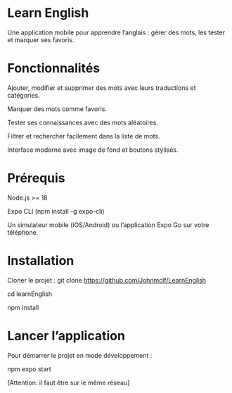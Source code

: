 # Learn English

Une application mobile pour apprendre l’anglais : gérer des mots, les tester et marquer ses favoris.

# Fonctionnalités

Ajouter, modifier et supprimer des mots avec leurs traductions et catégories.

Marquer des mots comme favoris.

Tester ses connaissances avec des mots aléatoires.

Filtrer et rechercher facilement dans la liste de mots.

Interface moderne avec image de fond et boutons stylisés.

# Prérequis

Node.js >= 18

Expo CLI (npm install -g expo-cli)

Un simulateur mobile (iOS/Android) ou l’application Expo Go sur votre téléphone.

# Installation

Cloner le projet :
git clone https://github.com/Johnmclf/LearnEnglish

cd learnEnglish

npm install

# Lancer l’application

Pour démarrer le projet en mode développement :

npm expo start

[Attention: il faut être sur le même réseau]